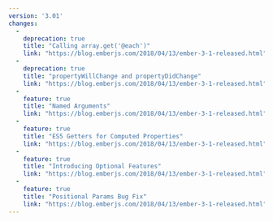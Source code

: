 ```yaml
---
version: '3.01'
changes:
  -
    deprecation: true
    title: "Calling array.get('@each')"
    link: "https://blog.emberjs.com/2018/04/13/ember-3-1-released.html"
  -
    deprecation: true
    title: "propertyWillChange and propertyDidChange"
    link: "https://blog.emberjs.com/2018/04/13/ember-3-1-released.html"
  -
    feature: true
    title: "Named Arguments"
    link: "https://blog.emberjs.com/2018/04/13/ember-3-1-released.html"
  -
    feature: true
    title: "ES5 Getters for Computed Properties"
    link: "https://blog.emberjs.com/2018/04/13/ember-3-1-released.html"
  -
    feature: true
    title: "Introducing Optional Features"
    link: "https://blog.emberjs.com/2018/04/13/ember-3-1-released.html"
  -
    feature: true
    title: "Positional Params Bug Fix"
    link: "https://blog.emberjs.com/2018/04/13/ember-3-1-released.html"
---
```

